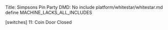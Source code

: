 Title: Simpsons Pin Party
DMD: No
include platform/whitestar/whitestar.md
define MACHINE_LACKS_ALL_INCLUDES

[switches]
11: Coin Door Closed
